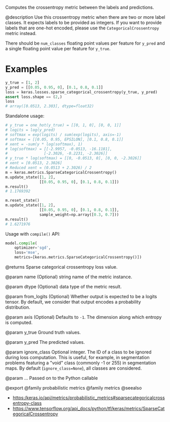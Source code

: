 Computes the crossentropy metric between the labels and predictions.

@description
Use this crossentropy metric when there are two or more label classes.
It expects labels to be provided as integers. If you want to provide labels
that are one-hot encoded, please use the `CategoricalCrossentropy`
metric instead.

There should be `num_classes` floating point values per feature for `y_pred`
and a single floating point value per feature for `y_true`.

# Examples
```python
y_true = [1, 2]
y_pred = [[0.05, 0.95, 0], [0.1, 0.8, 0.1]]
loss = keras.losses.sparse_categorical_crossentropy(y_true, y_pred)
assert loss.shape == (2,)
loss
# array([0.0513, 2.303], dtype=float32)
```
Standalone usage:

```python
# y_true = one_hot(y_true) = [[0, 1, 0], [0, 0, 1]]
# logits = log(y_pred)
# softmax = exp(logits) / sum(exp(logits), axis=-1)
# softmax = [[0.05, 0.95, EPSILON], [0.1, 0.8, 0.1]]
# xent = -sum(y * log(softmax), 1)
# log(softmax) = [[-2.9957, -0.0513, -16.1181],
#                [-2.3026, -0.2231, -2.3026]]
# y_true * log(softmax) = [[0, -0.0513, 0], [0, 0, -2.3026]]
# xent = [0.0513, 2.3026]
# Reduced xent = (0.0513 + 2.3026) / 2
m = keras.metrics.SparseCategoricalCrossentropy()
m.update_state([1, 2],
               [[0.05, 0.95, 0], [0.1, 0.8, 0.1]])
m.result()
# 1.1769392
```

```python
m.reset_state()
m.update_state([1, 2],
               [[0.05, 0.95, 0], [0.1, 0.8, 0.1]],
               sample_weight=np.array([0.3, 0.7]))
m.result()
# 1.6271976
```

Usage with `compile()` API:

```python
model.compile(
    optimizer='sgd',
    loss='mse',
    metrics=[keras.metrics.SparseCategoricalCrossentropy()])
```

@returns
Sparse categorical crossentropy loss value.

@param name
(Optional) string name of the metric instance.

@param dtype
(Optional) data type of the metric result.

@param from_logits
(Optional) Whether output is expected
to be a logits tensor. By default, we consider that output
encodes a probability distribution.

@param axis
(Optional) Defaults to `-1`.
The dimension along which entropy is computed.

@param y_true
Ground truth values.

@param y_pred
The predicted values.

@param ignore_class
Optional integer. The ID of a class to be ignored during
loss computation. This is useful, for example, in segmentation
problems featuring a "void" class (commonly -1 or 255) in
segmentation maps. By default (`ignore_class=None`), all classes are
considered.

@param ...
Passed on to the Python callable

@export
@family probabilistic metrics
@family metrics
@seealso
+ <https:/keras.io/api/metrics/probabilistic_metrics#sparsecategoricalcrossentropy-class>
+ <https://www.tensorflow.org/api_docs/python/tf/keras/metrics/SparseCategoricalCrossentropy>
